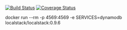 [![Build Status](https://travis-ci.com/melgenek/dynama.svg?branch=master)](https://travis-ci.com/melgenek/dynama)
[![Coverage Status](https://coveralls.io/repos/github/melgenek/dynama/badge.svg?branch=master)](https://coveralls.io/github/melgenek/dynama?branch=master)


docker run --rm -p 4569:4569 -e SERVICES=dynamodb localstack/localstack:0.9.6
